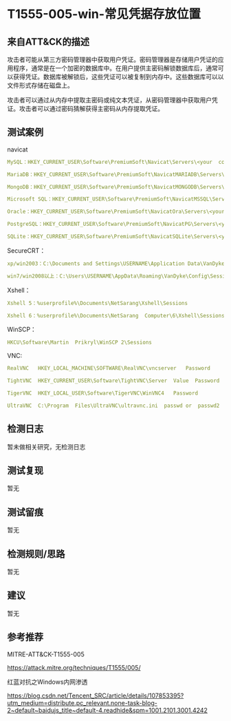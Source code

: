 # T1555-005-win-常见凭据存放位置

## 来自ATT&CK的描述

攻击者可能从第三方密码管理器中获取用户凭证。密码管理器是存储用户凭证的应用程序，通常是在一个加密的数据库中。在用户提供主密码解锁数据库后，通常可以获得凭证。数据库被解锁后，这些凭证可以被复制到内存中。这些数据库可以以文件形式存储在磁盘上。

攻击者可以通过从内存中提取主密码或纯文本凭证，从密码管理器中获取用户凭证。攻击者可以通过密码猜解获得主密码从内存提取凭证。

## 测试案例

navicat

```yml
MySQL：HKEY_CURRENT_USER\Software\PremiumSoft\Navicat\Servers\<your  connection name>

MariaDB：HKEY_CURRENT_USER\Software\PremiumSoft\NavicatMARIADB\Servers\<your  connection name>

MongoDB：HKEY_CURRENT_USER\Software\PremiumSoft\NavicatMONGODB\Servers\<your  connection name>

Microsoft SQL：HKEY_CURRENT_USER\Software\PremiumSoft\NavicatMSSQL\Servers\<your  connection name>

Oracle：HKEY_CURRENT_USER\Software\PremiumSoft\NavicatOra\Servers\<your  connection name>

PostgreSQL：HKEY_CURRENT_USER\Software\PremiumSoft\NavicatPG\Servers\<your  connection name>

SQLite：HKEY_CURRENT_USER\Software\PremiumSoft\NavicatSQLite\Servers\<your  connection name>
```

SecureCRT：

```yml
xp/win2003：C:\Documents and Settings\USERNAME\Application Data\VanDyke\Config\Sessions

win7/win2008以上：C:\Users\USERNAME\AppData\Roaming\VanDyke\Config\Sessions
```

Xshell：

```yml
Xshell 5：%userprofile%\Documents\NetSarang\Xshell\Sessions

Xshell 6：%userprofile%\Documents\NetSarang  Computer\6\Xshell\Sessions
```

WinSCP：

```yml
HKCU\Software\Martin  Prikryl\WinSCP 2\Sessions
```

VNC:

```yml
RealVNC   HKEY_LOCAL_MACHINE\SOFTWARE\RealVNC\vncserver   Password

TightVNC  HKEY_CURRENT_USER\Software\TightVNC\Server  Value  Password  or PasswordViewOnly

TigerVNC  HKEY_LOCAL_USER\Software\TigerVNC\WinVNC4   Password

UltraVNC  C:\Program  Files\UltraVNC\ultravnc.ini  passwd or  passwd2
```

## 检测日志

暂未做相关研究，无检测日志

## 测试复现

暂无

## 测试留痕

暂无

## 检测规则/思路

暂无

## 建议

暂无

## 参考推荐

MITRE-ATT&CK-T1555-005

<https://attack.mitre.org/techniques/T1555/005/>

红蓝对抗之Windows内网渗透

<https://blog.csdn.net/Tencent_SRC/article/details/107853395?utm_medium=distribute.pc_relevant.none-task-blog-2~default~baidujs_title~default-4.readhide&spm=1001.2101.3001.4242>